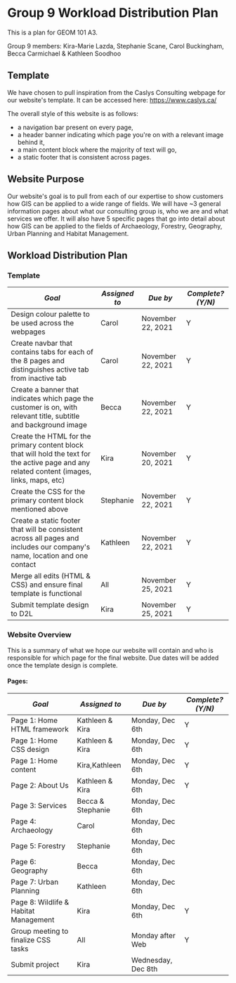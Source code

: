 # Group 9 Workload Distribution Plan
This is a plan for GEOM 101 A3.

Group 9 members: Kira-Marie Lazda, Stephanie Scane, Carol Buckingham, Becca Carmichael & Kathleen Soodhoo
## Template
We have chosen to pull inspiration from the Caslys Consulting webpage for our website's template. It can be accessed here: https://www.caslys.ca/

The overall style of this website is as follows: 
- a navigation bar present on every page, 
- a header banner indicating which page you're on with a relevant image behind it, 
- a main content block where the majority of text will go,
- a static footer that is consistent across pages.
## Website Purpose
Our website's goal is to pull from each of our expertise to show customers how GIS can be applied to a wide range of fields. 
We will have ~3 general information pages about what our consulting group is, who we are and what services we offer.
It will also have 5 specific pages that go into detail about how GIS can be applied to the fields of Archaeology, Forestry, Geography, Urban Planning and Habitat Management.
## Workload Distribution Plan
### Template
*Goal* | *Assigned to* | *Due by* | *Complete? (Y/N)*
--- | --- | --- | ---
Design colour palette to be used across the webpages | Carol | November 22, 2021 | Y
Create navbar that contains tabs for each of the 8 pages and distinguishes active tab from inactive tab | Carol | November 22, 2021 | Y
Create a banner that indicates which page the customer is on, with relevant title, subtitle and background image | Becca | November 22, 2021 | Y
Create the HTML for the primary content block that will hold the text for the active page and any related content (images, links, maps, etc) | Kira | November 20, 2021 | Y
Create the CSS for the primary content block mentioned above | Stephanie | November 22, 2021 | Y
Create a static footer that will be consistent across all pages and includes our company's name, location and one contact | Kathleen | November 22, 2021 | Y
Merge all edits (HTML & CSS) and ensure final template is functional | All | November 25, 2021 | Y
Submit template design to D2L | Kira | November 25, 2021 | Y
### Website Overview
This is a summary of what we hope our website will contain and who is responsible for which page for the final website. 
Due dates will be added once the template design is complete.
#### Pages:
*Goal* | *Assigned to* | *Due by* | *Complete? (Y/N)*
--- | --- | --- | ---
Page 1: Home HTML framework| Kathleen & Kira | Monday, Dec 6th | Y
Page 1: Home CSS design| Kathleen & Kira | Monday, Dec 6th | Y
Page 1: Home content|  Kira,Kathleen | Monday, Dec 6th | Y
Page 2: About Us | Kathleen & Kira  | Monday, Dec 6th | Y
Page 3: Services | Becca & Stephanie | Monday, Dec 6th |
Page 4: Archaeology | Carol | Monday, Dec 6th |
Page 5: Forestry | Stephanie | Monday, Dec 6th |
Page 6: Geography | Becca | Monday, Dec 6th |
Page 7: Urban Planning | Kathleen | Monday, Dec 6th |
Page 8: Wildlife & Habitat Management | Kira | Monday, Dec 6th | Y
Group meeting to finalize CSS tasks | All | Monday after Web  | Y
Submit project | Kira | Wednesday, Dec 8th |
